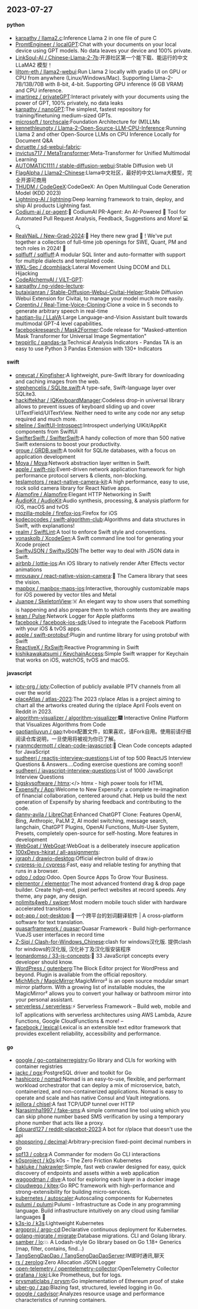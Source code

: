 ## 2023-07-27

#### python
* [karpathy / llama2.c](https://github.com/karpathy/llama2.c):Inference Llama 2 in one file of pure C
* [PromtEngineer / localGPT](https://github.com/PromtEngineer/localGPT):Chat with your documents on your local device using GPT models. No data leaves your device and 100% private.
* [LinkSoul-AI / Chinese-Llama-2-7b](https://github.com/LinkSoul-AI/Chinese-Llama-2-7b):开源社区第一个能下载、能运行的中文 LLaMA2 模型！
* [liltom-eth / llama2-webui](https://github.com/liltom-eth/llama2-webui):Run Llama 2 locally with gradio UI on GPU or CPU from anywhere (Linux/Windows/Mac). Supporting Llama-2-7B/13B/70B with 8-bit, 4-bit. Supporting GPU inference (6 GB VRAM) and CPU inference.
* [imartinez / privateGPT](https://github.com/imartinez/privateGPT):Interact privately with your documents using the power of GPT, 100% privately, no data leaks
* [karpathy / nanoGPT](https://github.com/karpathy/nanoGPT):The simplest, fastest repository for training/finetuning medium-sized GPTs.
* [microsoft / torchscale](https://github.com/microsoft/torchscale):Foundation Architecture for (M)LLMs
* [kennethleungty / Llama-2-Open-Source-LLM-CPU-Inference](https://github.com/kennethleungty/Llama-2-Open-Source-LLM-CPU-Inference):Running Llama 2 and other Open-Source LLMs on CPU Inference Locally for Document Q&A
* [dvruette / sd-webui-fabric](https://github.com/dvruette/sd-webui-fabric):
* [invictus717 / MetaTransformer](https://github.com/invictus717/MetaTransformer):Meta-Transformer for Unified Multimodal Learning
* [AUTOMATIC1111 / stable-diffusion-webui](https://github.com/AUTOMATIC1111/stable-diffusion-webui):Stable Diffusion web UI
* [FlagAlpha / Llama2-Chinese](https://github.com/FlagAlpha/Llama2-Chinese):Llama中文社区，最好的中文Llama大模型，完全开源可商用
* [THUDM / CodeGeeX](https://github.com/THUDM/CodeGeeX):CodeGeeX: An Open Multilingual Code Generation Model (KDD 2023)
* [Lightning-AI / lightning](https://github.com/Lightning-AI/lightning):Deep learning framework to train, deploy, and ship AI products Lightning fast.
* [Codium-ai / pr-agent](https://github.com/Codium-ai/pr-agent):🚀
CodiumAI PR-Agent: An AI-Powered
🤖
Tool for Automated Pull Request Analysis, Feedback, Suggestions and More!
💻
🔍
* [ReaVNaiL / New-Grad-2024](https://github.com/ReaVNaiL/New-Grad-2024):👋
Hey there new grad
🎉
! We've put together a collection of full-time job openings for SWE, Quant, PM and tech roles in 2024!
🚀
* [sqlfluff / sqlfluff](https://github.com/sqlfluff/sqlfluff):A modular SQL linter and auto-formatter with support for multiple dialects and templated code.
* [WKL-Sec / dcomhijack](https://github.com/WKL-Sec/dcomhijack):Lateral Movement Using DCOM and DLL Hijacking
* [CodeAlchemyAI / ViLT-GPT](https://github.com/CodeAlchemyAI/ViLT-GPT):
* [karpathy / ng-video-lecture](https://github.com/karpathy/ng-video-lecture):
* [butaixianran / Stable-Diffusion-Webui-Civitai-Helper](https://github.com/butaixianran/Stable-Diffusion-Webui-Civitai-Helper):Stable Diffusion Webui Extension for Civitai, to manage your model much more easily.
* [CorentinJ / Real-Time-Voice-Cloning](https://github.com/CorentinJ/Real-Time-Voice-Cloning):Clone a voice in 5 seconds to generate arbitrary speech in real-time
* [haotian-liu / LLaVA](https://github.com/haotian-liu/LLaVA):Large Language-and-Vision Assistant built towards multimodal GPT-4 level capabilities.
* [facebookresearch / Mask2Former](https://github.com/facebookresearch/Mask2Former):Code release for "Masked-attention Mask Transformer for Universal Image Segmentation"
* [twopirllc / pandas-ta](https://github.com/twopirllc/pandas-ta):Technical Analysis Indicators - Pandas TA is an easy to use Python 3 Pandas Extension with 130+ Indicators

#### swift
* [onevcat / Kingfisher](https://github.com/onevcat/Kingfisher):A lightweight, pure-Swift library for downloading and caching images from the web.
* [stephencelis / SQLite.swift](https://github.com/stephencelis/SQLite.swift):A type-safe, Swift-language layer over SQLite3.
* [hackiftekhar / IQKeyboardManager](https://github.com/hackiftekhar/IQKeyboardManager):Codeless drop-in universal library allows to prevent issues of keyboard sliding up and cover UITextField/UITextView. Neither need to write any code nor any setup required and much more.
* [siteline / SwiftUI-Introspect](https://github.com/siteline/SwiftUI-Introspect):Introspect underlying UIKit/AppKit components from SwiftUI
* [SwifterSwift / SwifterSwift](https://github.com/SwifterSwift/SwifterSwift):A handy collection of more than 500 native Swift extensions to boost your productivity.
* [groue / GRDB.swift](https://github.com/groue/GRDB.swift):A toolkit for SQLite databases, with a focus on application development
* [Moya / Moya](https://github.com/Moya/Moya):Network abstraction layer written in Swift.
* [apple / swift-nio](https://github.com/apple/swift-nio):Event-driven network application framework for high performance protocol servers & clients, non-blocking.
* [teslamotors / react-native-camera-kit](https://github.com/teslamotors/react-native-camera-kit):A high performance, easy to use, rock solid camera library for React Native apps.
* [Alamofire / Alamofire](https://github.com/Alamofire/Alamofire):Elegant HTTP Networking in Swift
* [AudioKit / AudioKit](https://github.com/AudioKit/AudioKit):Audio synthesis, processing, & analysis platform for iOS, macOS and tvOS
* [mozilla-mobile / firefox-ios](https://github.com/mozilla-mobile/firefox-ios):Firefox for iOS
* [kodecocodes / swift-algorithm-club](https://github.com/kodecocodes/swift-algorithm-club):Algorithms and data structures in Swift, with explanations!
* [realm / SwiftLint](https://github.com/realm/SwiftLint):A tool to enforce Swift style and conventions.
* [yonaskolb / XcodeGen](https://github.com/yonaskolb/XcodeGen):A Swift command line tool for generating your Xcode project
* [SwiftyJSON / SwiftyJSON](https://github.com/SwiftyJSON/SwiftyJSON):The better way to deal with JSON data in Swift.
* [airbnb / lottie-ios](https://github.com/airbnb/lottie-ios):An iOS library to natively render After Effects vector animations
* [mrousavy / react-native-vision-camera](https://github.com/mrousavy/react-native-vision-camera):📸
The Camera library that sees the vision.
* [mapbox / mapbox-maps-ios](https://github.com/mapbox/mapbox-maps-ios):Interactive, thoroughly customizable maps for iOS powered by vector tiles and Metal
* [Juanpe / SkeletonView](https://github.com/Juanpe/SkeletonView):☠️ An elegant way to show users that something is happening and also prepare them to which contents they are awaiting
* [kean / Pulse](https://github.com/kean/Pulse):Network Logger for Apple platforms
* [facebook / facebook-ios-sdk](https://github.com/facebook/facebook-ios-sdk):Used to integrate the Facebook Platform with your iOS & tvOS apps.
* [apple / swift-protobuf](https://github.com/apple/swift-protobuf):Plugin and runtime library for using protobuf with Swift
* [ReactiveX / RxSwift](https://github.com/ReactiveX/RxSwift):Reactive Programming in Swift
* [kishikawakatsumi / KeychainAccess](https://github.com/kishikawakatsumi/KeychainAccess):Simple Swift wrapper for Keychain that works on iOS, watchOS, tvOS and macOS.

#### javascript
* [iptv-org / iptv](https://github.com/iptv-org/iptv):Collection of publicly available IPTV channels from all over the world
* [placeAtlas / atlas-2023](https://github.com/placeAtlas/atlas-2023):The 2023 r/place Atlas is a project aiming to chart all the artworks created during the r/place April Fools event on Reddit in 2023.
* [algorithm-visualizer / algorithm-visualizer](https://github.com/algorithm-visualizer/algorithm-visualizer):🎆
Interactive Online Platform that Visualizes Algorithms from Code
* [gaotianliuyun / gao](https://github.com/gaotianliuyun/gao):tvbox配置文件，如果喜欢，请Fork自用。使用前请仔细阅读仓库说明，一旦使用将被视为你已了解。
* [ryanmcdermott / clean-code-javascript](https://github.com/ryanmcdermott/clean-code-javascript):🛁
Clean Code concepts adapted for JavaScript
* [sudheerj / reactjs-interview-questions](https://github.com/sudheerj/reactjs-interview-questions):List of top 500 ReactJS Interview Questions & Answers....Coding exercise questions are coming soon!!
* [sudheerj / javascript-interview-questions](https://github.com/sudheerj/javascript-interview-questions):List of 1000 JavaScript Interview Questions
* [bigskysoftware / htmx](https://github.com/bigskysoftware/htmx):</> htmx - high power tools for HTML
* [Expensify / App](https://github.com/Expensify/App):Welcome to New Expensify: a complete re-imagination of financial collaboration, centered around chat. Help us build the next generation of Expensify by sharing feedback and contributing to the code.
* [danny-avila / LibreChat](https://github.com/danny-avila/LibreChat):Enhanced ChatGPT Clone: Features OpenAI, Bing, Anthropic, PaLM 2, AI model switching, message search, langchain, ChatGPT Plugins, OpenAI Functions, Multi-User System, Presets, completely open-source for self-hosting. More features in development
* [WebGoat / WebGoat](https://github.com/WebGoat/WebGoat):WebGoat is a deliberately insecure application
* [100xDevs-hkirat / all-assignments](https://github.com/100xDevs-hkirat/all-assignments):
* [jgraph / drawio-desktop](https://github.com/jgraph/drawio-desktop):Official electron build of draw.io
* [cypress-io / cypress](https://github.com/cypress-io/cypress):Fast, easy and reliable testing for anything that runs in a browser.
* [odoo / odoo](https://github.com/odoo/odoo):Odoo. Open Source Apps To Grow Your Business.
* [elementor / elementor](https://github.com/elementor/elementor):The most advanced frontend drag & drop page builder. Create high-end, pixel perfect websites at record speeds. Any theme, any page, any design.
* [nolimits4web / swiper](https://github.com/nolimits4web/swiper):Most modern mobile touch slider with hardware accelerated transitions
* [pot-app / pot-desktop](https://github.com/pot-app/pot-desktop):🌈
一个跨平台的划词翻译软件 | A cross-platform software for text translation.
* [quasarframework / quasar](https://github.com/quasarframework/quasar):Quasar Framework - Build high-performance VueJS user interfaces in record time
* [Z-Siqi / Clash-for-Windows_Chinese](https://github.com/Z-Siqi/Clash-for-Windows_Chinese):clash for windows汉化版. 提供clash for windows的汉化版, 汉化补丁及汉化版安装程序
* [leonardomso / 33-js-concepts](https://github.com/leonardomso/33-js-concepts):📜
33 JavaScript concepts every developer should know.
* [WordPress / gutenberg](https://github.com/WordPress/gutenberg):The Block Editor project for WordPress and beyond. Plugin is available from the official repository.
* [MichMich / MagicMirror](https://github.com/MichMich/MagicMirror):MagicMirror² is an open source modular smart mirror platform. With a growing list of installable modules, the MagicMirror² allows you to convert your hallway or bathroom mirror into your personal assistant.
* [serverless / serverless](https://github.com/serverless/serverless):⚡
Serverless Framework – Build web, mobile and IoT applications with serverless architectures using AWS Lambda, Azure Functions, Google CloudFunctions & more! –
* [facebook / lexical](https://github.com/facebook/lexical):Lexical is an extensible text editor framework that provides excellent reliability, accessibility and performance.

#### go
* [google / go-containerregistry](https://github.com/google/go-containerregistry):Go library and CLIs for working with container registries
* [jackc / pgx](https://github.com/jackc/pgx):PostgreSQL driver and toolkit for Go
* [hashicorp / nomad](https://github.com/hashicorp/nomad):Nomad is an easy-to-use, flexible, and performant workload orchestrator that can deploy a mix of microservice, batch, containerized, and non-containerized applications. Nomad is easy to operate and scale and has native Consul and Vault integrations.
* [jpillora / chisel](https://github.com/jpillora/chisel):A fast TCP/UDP tunnel over HTTP
* [Narasimha1997 / fake-sms](https://github.com/Narasimha1997/fake-sms):A simple command line tool using which you can skip phone number based SMS verification by using a temporary phone number that acts like a proxy.
* [Edouard127 / reddit-placebot-2023](https://github.com/Edouard127/reddit-placebot-2023):A bot for r/place that doesn't use the api
* [shopspring / decimal](https://github.com/shopspring/decimal):Arbitrary-precision fixed-point decimal numbers in go
* [spf13 / cobra](https://github.com/spf13/cobra):A Commander for modern Go CLI interactions
* [k0sproject / k0s](https://github.com/k0sproject/k0s):k0s - The Zero Friction Kubernetes
* [hakluke / hakrawler](https://github.com/hakluke/hakrawler):Simple, fast web crawler designed for easy, quick discovery of endpoints and assets within a web application
* [wagoodman / dive](https://github.com/wagoodman/dive):A tool for exploring each layer in a docker image
* [cloudwego / kitex](https://github.com/cloudwego/kitex):Go RPC framework with high-performance and strong-extensibility for building micro-services.
* [kubernetes / autoscaler](https://github.com/kubernetes/autoscaler):Autoscaling components for Kubernetes
* [pulumi / pulumi](https://github.com/pulumi/pulumi):Pulumi - Infrastructure as Code in any programming language. Build infrastructure intuitively on any cloud using familiar languages
🚀
* [k3s-io / k3s](https://github.com/k3s-io/k3s):Lightweight Kubernetes
* [argoproj / argo-cd](https://github.com/argoproj/argo-cd):Declarative continuous deployment for Kubernetes.
* [golang-migrate / migrate](https://github.com/golang-migrate/migrate):Database migrations. CLI and Golang library.
* [samber / lo](https://github.com/samber/lo):💥
A Lodash-style Go library based on Go 1.18+ Generics (map, filter, contains, find...)
* [TangSengDaoDao / TangSengDaoDaoServer](https://github.com/TangSengDaoDao/TangSengDaoDaoServer):IM即时通讯,聊天
* [rs / zerolog](https://github.com/rs/zerolog):Zero Allocation JSON Logger
* [open-telemetry / opentelemetry-collector](https://github.com/open-telemetry/opentelemetry-collector):OpenTelemetry Collector
* [grafana / loki](https://github.com/grafana/loki):Like Prometheus, but for logs.
* [prysmaticlabs / prysm](https://github.com/prysmaticlabs/prysm):Go implementation of Ethereum proof of stake
* [uber-go / zap](https://github.com/uber-go/zap):Blazing fast, structured, leveled logging in Go.
* [google / cadvisor](https://github.com/google/cadvisor):Analyzes resource usage and performance characteristics of running containers.
